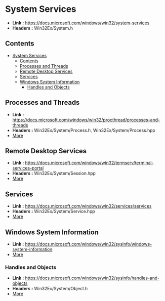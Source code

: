 # System Services

- **Link :** <https://docs.microsoft.com/windows/win32/system-services>
- **Headers :** Win32Ex/System.h

## Contents

- [System Services](#system-services)
  - [Contents](#contents)
  - [Processes and Threads](#processes-and-threads)
  - [Remote Desktop Services](#remote-desktop-services)
  - [Services](#services)
  - [Windows System Information](#windows-system-information)
    - [Handles and Objects](#handles-and-objects)

## Processes and Threads

- **Link :** <https://docs.microsoft.com/windows/win32/procthread/processes-and-threads>
- **Headers :** Win32Ex/System/Process.h, Win32Ex/System/Process.hpp
- [More](procthread.md)

## Remote Desktop Services

- **Link :** <https://docs.microsoft.com/windows/win32/termserv/terminal-services-portal>
- **Headers :** Win32Ex/System/Session.hpp
- [More](termserv.md)

## Services

- **Link :** <https://docs.microsoft.com/windows/win32/services/services>
- **Headers :** Win32Ex/System/Service.hpp
- [More](services.md)

## Windows System Information

- **Link :** <https://docs.microsoft.com/windows/win32/sysinfo/windows-system-information>
- [More](sysinfo.md)

### Handles and Objects

- **Link :** <https://docs.microsoft.com/windows/win32/sysinfo/handles-and-objects>
- **Headers :** Win32Ex/System/Object.h
- [More](sysinfo/handles-and-objects.md)
